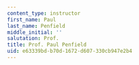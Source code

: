 ```yaml
---
content_type: instructor
first_name: Paul
last_name: Penfield
middle_initial: ''
salutation: Prof.
title: Prof. Paul Penfield
uid: e63339bd-b70d-1672-d607-330cb947e2b4
---
```

